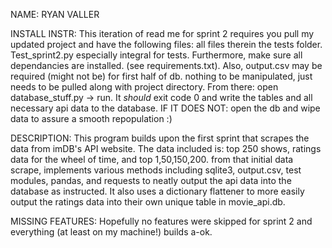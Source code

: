 NAME: RYAN VALLER


INSTALL INSTR: This iteration of read me for sprint 2 requires you pull my updated project and have the following files:
all files therein the tests folder. Test_sprint2.py especially integral for tests. Furthermore, make sure all dependancies are
installed. (see requirements.txt). Also, output.csv may be required (might not be) for first half of db. nothing to be manipulated,
just needs to be pulled along with project directory. From there: open database_stuff.py -> run. It *should* exit code 0 and write the tables
and all necessary api data to the database. IF IT DOES NOT: open the db and wipe data to assure a smooth repopulation :)


DESCRIPTION: This program builds upon the first sprint that scrapes the data from imDB's API website. The
data included is: top 250 shows, ratings data for the wheel of time, and top 1,50,150,200.
from that initial data scrape, implements various methods including sqlite3, output.csv, test modules, pandas, and requests
to neatly output the api data into the database as instructed. It also uses a dictionary flattener to more easily output the
ratings data into their own unique table in movie_api.db.


MISSING FEATURES: Hopefully no features were skipped for sprint 2 and everything (at least on my machine!) builds a-ok.

